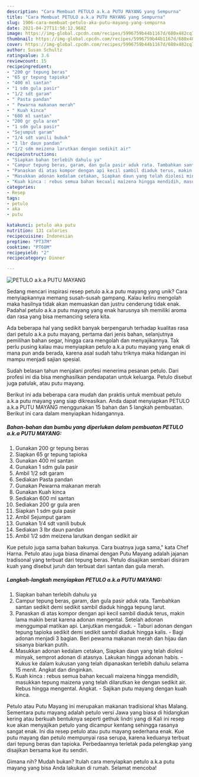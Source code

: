 ```yaml
---
description: "Cara Membuat PETULO a.k.a PUTU MAYANG yang Sempurna"
title: "Cara Membuat PETULO a.k.a PUTU MAYANG yang Sempurna"
slug: 1906-cara-membuat-petulo-aka-putu-mayang-yang-sempurna
date: 2021-04-27T11:50:12.968Z
image: https://img-global.cpcdn.com/recipes/5996759b44b1167d/680x482cq70/petulo-aka-putu-mayang-foto-resep-utama.jpg
thumbnail: https://img-global.cpcdn.com/recipes/5996759b44b1167d/680x482cq70/petulo-aka-putu-mayang-foto-resep-utama.jpg
cover: https://img-global.cpcdn.com/recipes/5996759b44b1167d/680x482cq70/petulo-aka-putu-mayang-foto-resep-utama.jpg
author: Susan Schultz
ratingvalue: 3.6
reviewcount: 15
recipeingredient:
- "200 gr tepung beras"
- "65 gr tepung tapioka"
- "400 ml santan"
- "1 sdm gula pasir"
- "1/2 sdt garam"
- " Pasta pandan"
- " Pewarna makanan merah"
- " Kuah kinca"
- "600 ml santan"
- "200 gr gula aren"
- "1 sdm gula pasir"
- "Sejumput garam"
- "1/4 sdt vanili bubuk"
- "3 lbr daun pandan"
- "1/2 sdm meizena larutkan dengan sedikit air"
recipeinstructions:
- "Siapkan bahan terlebih dahulu ya"
- "Campur tepung beras, garam, dan gula pasir aduk rata. Tambahkan santan sedikit demi sedikit sambil diaduk hingga tepung larut."
- "Panaskan di atas kompor dengan api kecil sambil diaduk terus, makin lama makin berat karena adonan mengental. Setelah adonan menggumpal matikan api. Lanjutkan mengaduk.  Taburi adonan dengan tepung tapioka sedikit demi sedikit sambil diaduk hingga kalis. Bagi adonan menjadi 3 bagian. Beri pewarna makanan merah dan hijau dan sisanya biarkan putih."
- "Masukkan adonan kedalam cetakan, Siapkan daun yang telah diolesi minyak, semprot adonan di atasnya. Lakukan hingga adonan habis. Kukus ke dalam kukusan yang telah dipanaskan terlebih dahulu selama 15 menit. Angkat dan dinginkan."
- "Kuah kinca : rebus semua bahan kecuali maizena hingga mendidih, masukkan tepung maizena yang telah dilarutkan ke dengan sedikit air. Rebus hingga mengental. Angkat. Sajikan putu mayang dengan kuah kinca."
categories:
- Resep
tags:
- petulo
- aka
- putu

katakunci: petulo aka putu 
nutrition: 131 calories
recipecuisine: Indonesian
preptime: "PT37M"
cooktime: "PT60M"
recipeyield: "2"
recipecategory: Dinner

---
```



![PETULO a.k.a PUTU MAYANG](https://img-global.cpcdn.com/recipes/5996759b44b1167d/680x482cq70/petulo-aka-putu-mayang-foto-resep-utama.jpg)

Sedang mencari inspirasi resep petulo a.k.a putu mayang yang unik? Cara menyiapkannya memang susah-susah gampang. Kalau keliru mengolah maka hasilnya tidak akan memuaskan dan justru cenderung tidak enak. Padahal petulo a.k.a putu mayang yang enak harusnya sih memiliki aroma dan rasa yang bisa memancing selera kita.

Ada beberapa hal yang sedikit banyak berpengaruh terhadap kualitas rasa dari petulo a.k.a putu mayang, pertama dari jenis bahan, selanjutnya pemilihan bahan segar, hingga cara mengolah dan menyajikannya. Tak perlu pusing kalau mau menyiapkan petulo a.k.a putu mayang yang enak di mana pun anda berada, karena asal sudah tahu triknya maka hidangan ini mampu menjadi sajian spesial.

Sudah belasan tahun menjalani profesi menerima pesanan petulo. Dari profesi ini dia bisa menghasilkan pendapatan untuk keluarga. Petulo disebut juga patulak, atau putu mayang.


Berikut ini ada beberapa cara mudah dan praktis untuk membuat petulo a.k.a putu mayang yang siap dikreasikan. Anda dapat menyiapkan PETULO a.k.a PUTU MAYANG menggunakan 15 bahan dan 5 langkah pembuatan. Berikut ini cara dalam menyiapkan hidangannya.

<!--inarticleads1-->

##### Bahan-bahan dan bumbu yang diperlukan dalam pembuatan PETULO a.k.a PUTU MAYANG:

1. Gunakan 200 gr tepung beras
1. Siapkan 65 gr tepung tapioka
1. Gunakan 400 ml santan
1. Gunakan 1 sdm gula pasir
1. Ambil 1/2 sdt garam
1. Sediakan  Pasta pandan
1. Gunakan  Pewarna makanan merah
1. Gunakan  Kuah kinca
1. Sediakan 600 ml santan
1. Sediakan 200 gr gula aren
1. Siapkan 1 sdm gula pasir
1. Ambil Sejumput garam
1. Gunakan 1/4 sdt vanili bubuk
1. Sediakan 3 lbr daun pandan
1. Ambil 1/2 sdm meizena larutkan dengan sedikit air


Kue petulo juga sama bahan bakunya. Cara buatnya juga sama,&#34; kata Chef Harna. Petulo atau juga biasa dinamai dengan Putu Mayang adalah jajanan tradisonal yang terbuat dari tepung beras. Petulo disajikan sembari disiram kuah yang disebut juruh dan terbuat dari santan dan gula merah. 

<!--inarticleads2-->

##### Langkah-langkah menyiapkan PETULO a.k.a PUTU MAYANG:

1. Siapkan bahan terlebih dahulu ya
1. Campur tepung beras, garam, dan gula pasir aduk rata. Tambahkan santan sedikit demi sedikit sambil diaduk hingga tepung larut.
1. Panaskan di atas kompor dengan api kecil sambil diaduk terus, makin lama makin berat karena adonan mengental. Setelah adonan menggumpal matikan api. Lanjutkan mengaduk.  - Taburi adonan dengan tepung tapioka sedikit demi sedikit sambil diaduk hingga kalis. - Bagi adonan menjadi 3 bagian. Beri pewarna makanan merah dan hijau dan sisanya biarkan putih.
1. Masukkan adonan kedalam cetakan, Siapkan daun yang telah diolesi minyak, semprot adonan di atasnya. Lakukan hingga adonan habis. - Kukus ke dalam kukusan yang telah dipanaskan terlebih dahulu selama 15 menit. Angkat dan dinginkan.
1. Kuah kinca : rebus semua bahan kecuali maizena hingga mendidih, masukkan tepung maizena yang telah dilarutkan ke dengan sedikit air. Rebus hingga mengental. Angkat. - Sajikan putu mayang dengan kuah kinca.


Petulo atau Putu Mayang ini merupakan makanan tradisional khas Malang. Sementara putu mayang adalah petulo versi Jawa yang biasa di hidangkan kering atau berkuah bentuknya seperti gethuk lindri yang di Kali ini resep kue akan menyajikan petulo yang dicampur kentang sehingga rasanya sangat enak. Ini dia resep petulo atau putu mayang sederhana enak. Kue putu mayang dan petulo mempunyai rasa serupa, karena keduanya terbuat dari tepung beras dan tapioka. Perbedaannya terletak pada pelengkap yang disajikan bersama kue itu sendiri. 

Gimana nih? Mudah bukan? Itulah cara menyiapkan petulo a.k.a putu mayang yang bisa Anda lakukan di rumah. Selamat mencoba!
